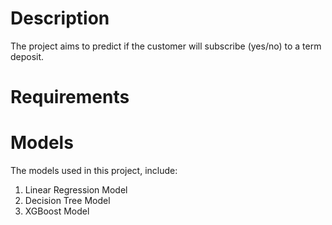 # Description

The project aims to predict if the customer will subscribe (yes/no) to a term deposit.

# Requirements


# Models

The models used in this project, include:
  1. Linear Regression Model
  2. Decision Tree Model
  3. XGBoost Model
